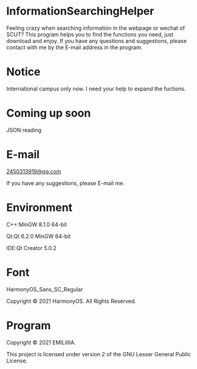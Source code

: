 # InformationSearchingHelper
Feeling crazy when searching information in the webpage or wechat of SCUT? This program helps you to find the functions you need, just download and enjoy. If you have any questions and suggestions, please contact with me by the E-mail address in the program.

# Notice
International campus only now. I need your help to expand the fuctions.

# Coming up soon
JSON reading

# E-mail
2450313919@qq.com

If you have any suggestions, please E-mail me.

# Environment
C++:MinGW 8.1.0 64-bit

Qt:Qt 6.2.0 MinGW 64-bit

IDE:Qt Creator 5.0.2

# Font
HarmonyOS_Sans_SC_Regular

Copyright © 2021 HarmonyOS. All Rights Reserved.

# Program
Copyright © 2021 EMILIIIIA. 

This project is licensed under version 2 of the GNU Lesser General Public License.

